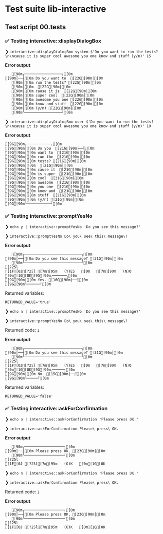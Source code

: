 # Test suite lib-interactive

## Test script 00.tests

### ✅ Testing interactive::displayDialogBox

❯ `interactive::displayDialogBox system $'Do you want to run the tests?\n\ncause it is super cool awesome you one know and stuff (y/n)' 15`

**Error output**:

```text
   [90m╭─────────────────╮[0m
[90m░──┤[0m Do you want to  [22G[90m│[0m
   [90m│[0m run the tests? [22G[90m│[0m
   [90m│[0m  [22G[90m│[0m
   [90m│[0m cause it is  [22G[90m│[0m
   [90m│[0m super cool  [22G[90m│[0m
   [90m│[0m awesome you one [22G[90m│[0m
   [90m│[0m know and stuff  [22G[90m│[0m
   [90m│[0m (y/n) [22G[90m│[0m
   [90m╰─────────────────╯[0m
```

❯ `interactive::displayDialogBox user $'Do you want to run the tests?\n\ncause it is super cool awesome you one know and stuff (y/n)' 10`

**Error output**:

```text
[9G[90m╭───────────╮[0m
[9G[90m│[0m Do you  [21G[90m├──░[0m
[9G[90m│[0m want to  [21G[90m│[0m
[9G[90m│[0m run the  [21G[90m│[0m
[9G[90m│[0m tests? [21G[90m│[0m
[9G[90m│[0m  [21G[90m│[0m
[9G[90m│[0m cause it  [21G[90m│[0m
[9G[90m│[0m is super  [21G[90m│[0m
[9G[90m│[0m cool  [21G[90m│[0m
[9G[90m│[0m awesome  [21G[90m│[0m
[9G[90m│[0m you one  [21G[90m│[0m
[9G[90m│[0m know and  [21G[90m│[0m
[9G[90m│[0m stuff  [21G[90m│[0m
[9G[90m│[0m (y/n) [21G[90m│[0m
[9G[90m╰───────────╯[0m
```

### ✅ Testing interactive::promptYesNo

❯ `echo y | interactive::promptYesNo 'Do you see this message?'`

❯ `interactive::promptYesNo Do\ you\ see\ this\ message\?`

**Error output**:

```text
   [90m╭──────────────────────────╮[0m
[90m░──┤[0m Do you see this message? [31G[90m│[0m
   [90m╰──────────────────────────╯[0m
[?25l
[1F[0J[?25l [7m[95m   (Y)ES   [0m   [7m[90m   (N)O   [0m[1G[0K[9G[90m╭──────╮[0m
[9G[90m│[0m Yes. [16G[90m├──░[0m
[9G[90m╰──────╯[0m
```

Returned variables:

```text
RETURNED_VALUE='true'
```

❯ `echo n | interactive::promptYesNo 'Do you see this message?'`

❯ `interactive::promptYesNo Do\ you\ see\ this\ message\?`

Returned code: `1`

**Error output**:

```text
   [90m╭──────────────────────────╮[0m
[90m░──┤[0m Do you see this message? [31G[90m│[0m
   [90m╰──────────────────────────╯[0m
[?25l
[1F[0J[?25l [7m[95m   (Y)ES   [0m   [7m[90m   (N)O   [0m[1G[0K[9G[90m╭─────╮[0m
[9G[90m│[0m No. [15G[90m├──░[0m
[9G[90m╰─────╯[0m
```

Returned variables:

```text
RETURNED_VALUE='false'
```

### ✅ Testing interactive::askForConfirmation

❯ `echo o | interactive::askForConfirmation 'Please press OK.'`

❯ `interactive::askForConfirmation Please\ press\ OK.`

**Error output**:

```text
   [90m╭──────────────────╮[0m
[90m░──┤[0m Please press OK. [23G[90m│[0m
   [90m╰──────────────────╯[0m
[?25l
[1F[0J [?25l[7m[95m   (O)K   [0m[1G[0K
```

❯ `echo n | interactive::askForConfirmation 'Please press OK.'`

❯ `interactive::askForConfirmation Please\ press\ OK.`

Returned code: `1`

**Error output**:

```text
   [90m╭──────────────────╮[0m
[90m░──┤[0m Please press OK. [23G[90m│[0m
   [90m╰──────────────────╯[0m
[?25l
[1F[0J [?25l[7m[95m   (O)K   [0m[1G[0K
```

